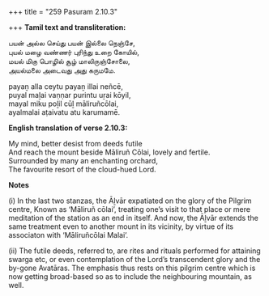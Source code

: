+++
title = "259 Pasuram 2.10.3"

+++
**Tamil text and transliteration:**

பயன் அல்ல செய்து பயன் இல்லை நெஞ்சே,  
புயல் மழை வண்ணர் புரிந்து உறை கோயில்,  
மயல் மிகு பொழில் சூழ் மாலிருஞ்சோலை,  
அயல்மலை அடைவது அது கருமமே.

payaṉ alla ceytu payaṉ illai neñcē,  
puyal maḻai vaṇṇar purintu uṟai kōyil,  
mayal miku poḻil cūḻ māliruñcōlai,  
ayalmalai aṭaivatu atu karumamē.

**English translation of verse 2.10.3:**

My mind, better desist from deeds futile  
And reach the mount beside Māliruñ Cōlai, lovely and fertile.  
Surrounded by many an enchanting orchard,  
The favourite resort of the cloud-hued Lord.

**Notes**

\(i\) In the last two stanzas, the Āḻvār expatiated on the glory of the Pilgrim centre, Known as ‘Māliruñ cōlai’, treating one’s visit to that place or mere meditation of the station as an end in itself. And now, the Āḻvār extends the same treatment even to another mount in its vicinity, by virtue of its associaton with ‘Māliruñcōlai Malai’.

\(ii\) The futile deeds, referred to, are rites and rituals performed for attaining swarga etc, or even contemplation of the Lord’s transcendent glory and the by-gone Avatāras. The emphasis thus rests on this pilgrim centre which is now getting broad-based so as to include the neighbouring mountain, as well.


